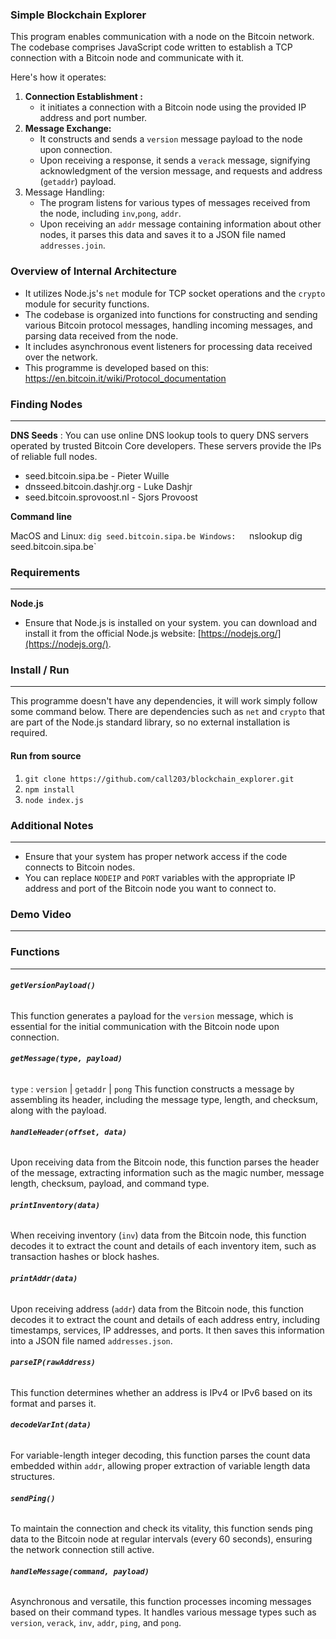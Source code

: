 ### Simple Blockchain Explorer
This program enables communication with a node on the Bitcoin network. The codebase comprises JavaScript code written to establish a TCP connection with a Bitcoin node and communicate with it.

Here's how it operates:
1. **Connection Establishment :** 
   - it initiates a connection with a Bitcoin node using the provided IP address and port number.
2. **Message Exchange:**
   - It constructs and sends a `version` message payload to the node upon connection.
   - Upon receiving a response, it sends a `verack` message, signifying acknowledgment of the version message, and requests and address (`getaddr`) payload.
3. Message Handling:
   - The program listens for various types of messages received from the node, including `inv`,`pong`,  `addr`.
   - Upon receiving an `addr` message containing information about other nodes, it parses this data and saves it to a JSON file named `addresses.join`.
   
### Overview of Internal Architecture
- It utilizes Node.js's `net` module for TCP socket operations and the `crypto` module for security functions.
- The codebase is organized into functions for constructing and sending various Bitcoin protocol messages, handling incoming messages, and parsing data received from the node. 
- It includes asynchronous event listeners for processing data received over the network.
- This programme is developed based on this:
   https://en.bitcoin.it/wiki/Protocol_documentation


### Finding Nodes
--- 
**DNS Seeds** : You can use online DNS lookup tools to query DNS servers operated by trusted Bitcoin Core developers. These servers provide the IPs of reliable full nodes.
- seed.bitcoin.sipa.be - Pieter Wuille
- dnsseed.bitcoin.dashjr.org - Luke Dashjr
- seed.bitcoin.sprovoost.nl - Sjors Provoost

**Command line**

MacOS and Linux:    `dig seed.bitcoin.sipa.be
Windows:   `nslookup dig seed.bitcoin.sipa.be`


### Requirements
---
**Node.js**
- Ensure that Node.js is installed on your system. you can download and install it from the official Node.js website: [https://nodejs.org/](https://nodejs.org/).


### Install / Run
---- 
This programme doesn't have any dependencies, it will work simply follow some command below. There are dependencies such as `net` and `crypto` that are part of the Node.js standard library, so no external installation is required.

#### Run from source
1. `git clone https://github.com/call203/blockchain_explorer.git`
2. `npm install`
3. `node index.js`


### Additional Notes
--- 
- Ensure that your system has proper network access if the code connects to Bitcoin nodes.
- You can replace `NODEIP` and `PORT` variables with the appropriate IP address and port of the Bitcoin node you want to connect to.



### Demo Video
--- 






### Functions
---
###### **`getVersionPayload()`**
This function generates a payload for the `version` message, which is essential for the initial communication with the Bitcoin node upon connection.

###### **`getMessage(type, payload)`**
`type` : `version` | `getaddr` | `pong`
This function constructs a message by assembling its header, including the message type, length, and checksum, along with the payload.

###### **`handleHeader(offset, data)`**
Upon receiving data from the Bitcoin node, this function parses the header of the message, extracting information such as the magic number, message length, checksum, payload, and command type.

###### **`printInventory(data)`**
When receiving inventory (`inv`) data from the Bitcoin node, this function decodes it to extract the count and details of each inventory item, such as transaction hashes or block hashes.

###### **`printAddr(data)`**
Upon receiving address (`addr`) data from the Bitcoin node, this function decodes it to extract the count and details of each address entry, including timestamps, services, IP addresses, and ports. It then saves this information into a JSON file named `addresses.json`.

###### **`parseIP(rawAddress)`**
This function determines whether an address is IPv4 or IPv6 based on its format and parses it.
###### **`decodeVarInt(data)`**
For variable-length integer decoding, this function parses the count data embedded within `addr`, allowing proper extraction of variable length data structures.

###### **`sendPing()`**
To maintain the connection and check its vitality, this function sends ping data to the Bitcoin node at regular intervals (every 60 seconds), ensuring the network connection still active.

###### **`handleMessage(command, payload)`**
Asynchronous and versatile, this function processes incoming messages based on their command types. It handles various message types such as `version`, `verack`, `inv`, `addr`, `ping`, and `pong`.








